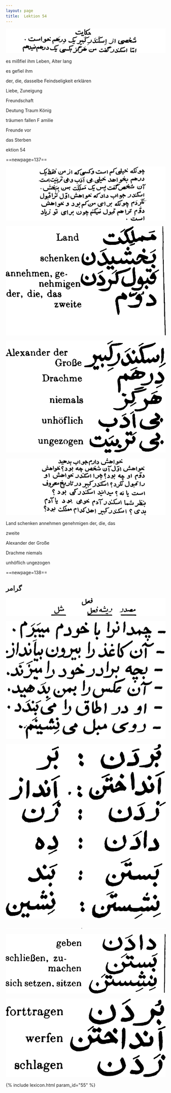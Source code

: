 ```yaml
---
layout: page
title:  Lektion 54
---
```



![image](/assets/s/139.png-09.png)

es mißfiel ihm Leben, Alter lang

es gefiel ihm

der, die, dasselbe Feindseligkeit erklären

Liebe, Zuneigung

Freundschaft



Deutung Traum König

träumen fallen F amilie

Freunde vor

das Sterben

ektion 54



==newpage=137==

![image](/assets/s/140.png-02.png)

![image](/assets/s/2col/140.png-06_1L.png)

![image](/assets/s/2col/140.png-06_2R.png)

![image](/assets/s/140.png-07.png)

Land schenken annehmen genehmigen der, die, das

zweite



Alexander der Große

Drachme niemals

unhöflich ungezogen



==newpage=138==

## گرامر

![image](/assets/s/141.png-03.png)

![image](/assets/s/2col/141.png-05_1L.png)

![image](/assets/s/2col/141.png-05_2R.png)

![image](/assets/s/141.png-06.png)

![image](/assets/s/2col/141.png-07_1L.png)

![image](/assets/s/2col/141.png-07_2R.png)


{% include lexicon.html param_id="55" %}
